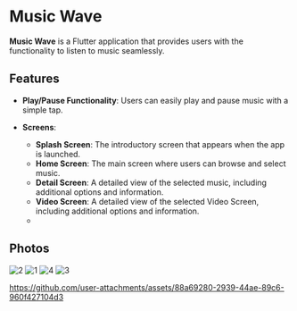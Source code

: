 # Music Wave

**Music Wave** is a Flutter application that provides users with the functionality to listen to music seamlessly.

## Features

- **Play/Pause Functionality**: Users can easily play and pause music with a simple tap.
  
- **Screens**:
  - **Splash Screen**: The introductory screen that appears when the app is launched.
  - **Home Screen**: The main screen where users can browse and select music.
  - **Detail Screen**: A detailed view of the selected music, including additional options and information.
  - **Video Screen**: A detailed view of the selected Video Screen, including additional options and information.
  - 
## Photos
![2](https://github.com/user-attachments/assets/c650dc63-fb08-44c7-a95b-58270b3d072e)
![1](https://github.com/user-attachments/assets/5d898806-eab5-448d-9d49-23618bab0f63)
![4](https://github.com/user-attachments/assets/c9b2bd68-4c8a-4bf8-ba22-67a6d7335be2)
![3](https://github.com/user-attachments/assets/63ee902c-4b4c-4259-807d-cfb64af92ae5)


https://github.com/user-attachments/assets/88a69280-2939-44ae-89c6-960f427104d3

